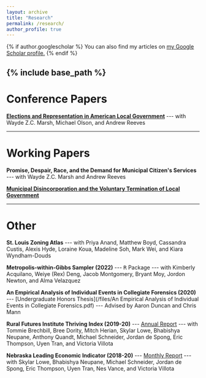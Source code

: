 ```yaml
---
layout: archive
title: "Research"
permalink: /research/
author_profile: true
---
```


{% if author.googlescholar %}
  You can also find my articles on <u><a href="{{author.googlescholar}}">my Google Scholar profile</a>.</u>
{% endif %}

{% include base_path %}
-----

Conference Papers
=====
[**Elections and Representation in American Local Government**](/files/papers/20230926-elections_and_representation_in_american_local_government.pdf) --- with Wayde Z.C. Marsh, Michael Olson, and Andrew Reeves

-----

Working Papers
=====
**Promise, Despair, Race, and the Demand for Municipal Citizen's Services** --- with Wayde Z.C. Marsh and Andrew Reeves

<!---[**Paper Title Number 1**](/research/2009-10-01-paper-title-number-1)--->

[**Municipal Disincorporation and the Voluntary Termination of Local Government**](/research/2023-01-17-municipal-termination-and-the-voluntary-termination-of-local-government)

-----

Other
=====
**St. Louis Zoning Atlas** --- with Priya Anand, Matthew Boyd, Cassandra Custis, Alexis Hyde, Loraine Koua, Madeline Soh, Mark Wei, and Kiara Wyndham-Douds

**Metropolis-within-Gibbs Sampler (2022)** --- <tt>R</tt> Package --- with Kimberly Acquilano, Weiye (Rex) Deng, Jacob Montgomery, Bryant Moy, Jordon Newton, and Alma Velazquez

**An Empirical Analysis of Individual Events in Collegiate Forensics (2020)** --- [Undergraduate Honors Thesis](/files/An Empirical Analysis of Individual Events in Collegiate Forensics.pdf) --- Advised by Aaron Duncan and Chris Mann

**Rural Futures Institute Thriving Index (2019-20)** --- [Annual Report](https://ruralprosperityne.unl.edu/thriving-index) --- with Tommie Brechbill, Bree Dority, Mitch Herian, Skylar Lowe, Bhabishya Neupane, Anthony Quandt, Michael Schneider, Jordan de Spong, Eric Thompson, Uyen Tran, and Victoria Villota

**Nebraska Leading Economic Indicator (2018-20)** --- [Monthly Report](https://business.unl.edu/research/bureau-of-business-research/leading-economic-indicator-reports/) --- with Skylar Lowe, Bhabishya Neupane, Michael Schneider, Jordan de Spong, Eric Thompson, Uyen Tran, Nes Vance, and Victoria Villota
